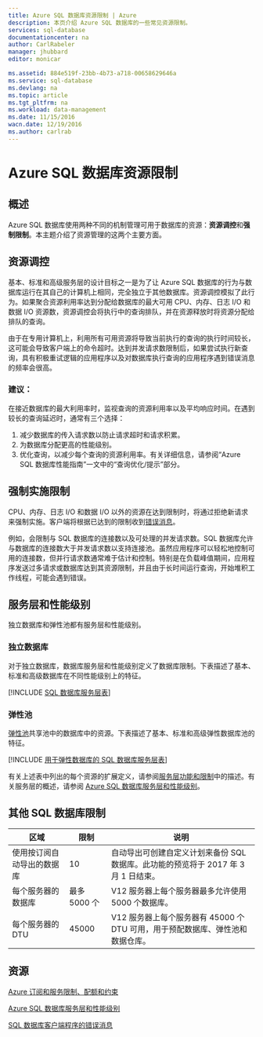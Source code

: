 ```yaml
---
title: Azure SQL 数据库资源限制 | Azure
description: 本页介绍 Azure SQL 数据库的一些常见资源限制。
services: sql-database
documentationcenter: na
author: CarlRabeler
manager: jhubbard
editor: monicar

ms.assetid: 884e519f-23bb-4b73-a718-00658629646a
ms.service: sql-database
ms.devlang: na
ms.topic: article
ms.tgt_pltfrm: na
ms.workload: data-management
ms.date: 11/15/2016
wacn.date: 12/19/2016
ms.author: carlrab
---
```


# Azure SQL 数据库资源限制
## 概述
Azure SQL 数据库使用两种不同的机制管理可用于数据库的资源：**资源调控**和**强制限制**。本主题介绍了资源管理的这两个主要方面。

## 资源调控
基本、标准和高级服务层的设计目标之一是为了让 Azure SQL 数据库的行为与数据库运行在其自己的计算机上相同，完全独立于其他数据库。资源调控模拟了此行为。如果聚合资源利用率达到分配给数据库的最大可用 CPU、内存、日志 I/O 和数据 I/O 资源数，资源调控会将执行中的查询排队，并在资源释放时将资源分配给排队的查询。

由于在专用计算机上，利用所有可用资源将导致当前执行的查询的执行时间较长，这可能会导致客户端上的命令超时。达到并发请求数限制后，如果尝试执行新查询，具有积极重试逻辑的应用程序以及对数据库执行查询的应用程序遇到错误消息的频率会很高。

### 建议：
在接近数据库的最大利用率时，监视查询的资源利用率以及平均响应时间。在遇到较长的查询延迟时，通常有三个选择：

1. 减少数据库的传入请求数以防止请求超时和请求积累。
2. 为数据库分配更高的性能级别。
3. 优化查询，以减少每个查询的资源利用率。有关详细信息，请参阅“Azure SQL 数据库性能指南”一文中的“查询优化/提示”部分。

## 强制实施限制
CPU、内存、日志 I/O 和数据 I/O 以外的资源在达到限制时，将通过拒绝新请求来强制实施。客户端将根据已达到的限制收到[错误消息](./sql-database-develop-error-messages.md)。

例如，会限制与 SQL 数据库的连接数以及可处理的并发请求数。SQL 数据库允许与数据库的连接数大于并发请求数以支持连接池。虽然应用程序可以轻松地控制可用的连接数，但并行请求数通常难于估计和控制。特别是在负载峰值期间，应用程序发送过多请求或数据库达到其资源限制，并且由于长时间运行查询，开始堆积工作线程，可能会遇到错误。

## 服务层和性能级别
独立数据库和弹性池都有服务层和性能级别。

### 独立数据库
对于独立数据库，数据库服务层和性能级别定义了数据库限制。下表描述了基本、标准和高级数据库在不同性能级别上的特征。

[!INCLUDE [SQL 数据库服务层表](../../includes/sql-database-service-tiers-table.md)]

### 弹性池
[弹性池](./sql-database-elastic-pool.md)共享池中的数据库中的资源。下表描述了基本、标准和高级弹性数据库池的特征。

[!INCLUDE [用于弹性数据库的 SQL 数据库服务层表](../../includes/sql-database-service-tiers-table-elastic-db-pools.md)]

有关上述表中列出的每个资源的扩展定义，请参阅[服务层功能和限制](./sql-database-performance-guidance.md#service-tier-capabilities-and-limits)中的描述。有关服务层的概述，请参阅 [Azure SQL 数据库服务层和性能级别](./sql-database-service-tiers.md)。

## 其他 SQL 数据库限制
| 区域 | 限制 | 说明 |
| --- | --- | --- |
| 使用按订阅自动导出的数据库 |10 |自动导出可创建自定义计划来备份 SQL 数据库。此功能的预览将于 2017 年 3 月 1 日结束。 |
| 每个服务器的数据库 |最多 5000 个 |V12 服务器上每个服务器最多允许使用 5000 个数据库。 |
| 每个服务器的 DTU |45000 |V12 服务器上每个服务器有 45000 个 DTU 可用，用于预配数据库、弹性池和数据仓库。 |

## 资源
[Azure 订阅和服务限制、配额和约束](../azure-subscription-service-limits.md)

[Azure SQL 数据库服务层和性能级别](./sql-database-service-tiers.md)

[SQL 数据库客户端程序的错误消息](./sql-database-develop-error-messages.md)

<!---HONumber=Mooncake_1212_2016-->